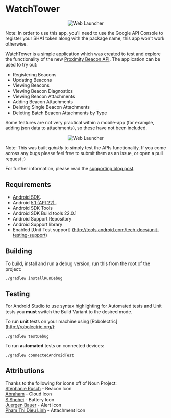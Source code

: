 WatchTower
===================

<p align="center">
    <img src="images/ic_launcher_web.png" alt="Web Launcher"/>
</p>

Note: In order to use this app, you'll need to use the Google API Console to register your SHA1 token along with the package name, this app won't work otherwise.

WatchTower is a simple application which was created to test and explore the functionality of the new [Proximity Beacon API](https://developers.google.com/beacons/proximity/guides). The application can be used to try out:

- Registering Beacons
- Updating Beacons
- Viewing Beacons
- Viewing Beacon Diagnostics
- Viewing Beacon Attachments
- Adding Beacon Attachments
- Deleting Single Beacon Attachments
- Deleting Batch Beacon Attachments by Type

Some features are not very practical within a mobile-app (for example, adding json data to attachments), so these have not been included.

<p align="center">
    <img src="images/device_screenshot.png" alt="Web Launcher"/>
</p>

Note: This was built *quickly* to simply test the APIs functionality. If you come across any bugs please feel free to submit them as an issue, or open a pull request ;)

For further information, please read the [supporting blog post](https://medium.com/ribot-labs/exploring-google-eddystone-with-the-proximity-beacon-api-bc9256c97e05).

Requirements
------------

 - [Android SDK](http://developer.android.com/sdk/index.html).
 - Android [5.1 (API 22) ](http://developer.android.com/tools/revisions/platforms.html#5.1).
 - Android SDK Tools
 - Android SDK Build tools 22.0.1 
 - Android Support Repository
 - Android Support library
 - Enabled [Unit Test support] (http://tools.android.com/tech-docs/unit-testing-support)

Building
--------

To build, install and run a debug version, run this from the root of the project:

    ./gradlew installRunDebug
    
Testing
--------

For Android Studio to use syntax highlighting for Automated tests and Unit tests you **must** switch the Build Variant to the desired mode.

To run **unit** tests on your machine using [Robolectric] (http://robolectric.org/):

    ./gradlew testDebug
    
To run **automated** tests on connected devices:

    ./gradlew connectedAndroidTest
    
Attributions
------------

Thanks to the following for icons off of Noun Project:
<br/>
[Stéphanie Rusch](https://thenounproject.com/BeezkOt) - Beacon Icon <br/>
[Abraham](https://thenounproject.com/gorilladigital) - Cloud Icon<br/>
[S.Shohei](https://thenounproject.com/shohei909) - Battery Icon<br/>
[Juergen Bauer](https://thenounproject.com/Juergen) - Alert Icon<br/>
[Pham Thi Dieu Linh](https://thenounproject.com/phdieuli) - Attachment Icon<br/>
